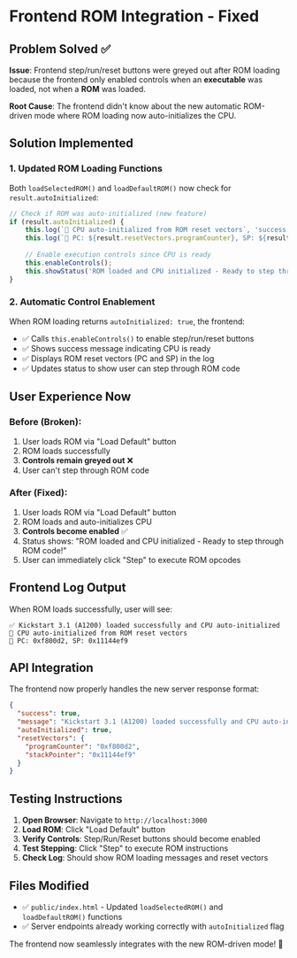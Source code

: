 # Frontend ROM Integration - Fixed

## Problem Solved ✅

**Issue**: Frontend step/run/reset buttons were greyed out after ROM loading because the frontend only enabled controls when an **executable** was loaded, not when a **ROM** was loaded.

**Root Cause**: The frontend didn't know about the new automatic ROM-driven mode where ROM loading now auto-initializes the CPU.

## Solution Implemented

### 1. **Updated ROM Loading Functions**

Both `loadSelectedROM()` and `loadDefaultROM()` now check for `result.autoInitialized`:

```javascript
// Check if ROM was auto-initialized (new feature)
if (result.autoInitialized) {
    this.log(`🚀 CPU auto-initialized from ROM reset vectors`, 'success');
    this.log(`📍 PC: ${result.resetVectors.programCounter}, SP: ${result.resetVectors.stackPointer}`, 'info');
    
    // Enable execution controls since CPU is ready
    this.enableControls();
    this.showStatus('ROM loaded and CPU initialized - Ready to step through ROM code!', 'success');
}
```

### 2. **Automatic Control Enablement**

When ROM loading returns `autoInitialized: true`, the frontend:
- ✅ Calls `this.enableControls()` to enable step/run/reset buttons
- ✅ Shows success message indicating CPU is ready
- ✅ Displays ROM reset vectors (PC and SP) in the log
- ✅ Updates status to show user can step through ROM code

## User Experience Now

### **Before (Broken):**
1. User loads ROM via "Load Default" button
2. ROM loads successfully 
3. **Controls remain greyed out** ❌
4. User can't step through ROM code

### **After (Fixed):**
1. User loads ROM via "Load Default" button
2. ROM loads and auto-initializes CPU
3. **Controls become enabled** ✅
4. Status shows: "ROM loaded and CPU initialized - Ready to step through ROM code!"
5. User can immediately click "Step" to execute ROM opcodes

## Frontend Log Output

When ROM loads successfully, user will see:
```
✅ Kickstart 3.1 (A1200) loaded successfully and CPU auto-initialized
🚀 CPU auto-initialized from ROM reset vectors
📍 PC: 0xf800d2, SP: 0x11144ef9
```

## API Integration

The frontend now properly handles the new server response format:
```json
{
  "success": true,
  "message": "Kickstart 3.1 (A1200) loaded successfully and CPU auto-initialized",
  "autoInitialized": true,
  "resetVectors": {
    "programCounter": "0xf800d2",
    "stackPointer": "0x11144ef9"
  }
}
```

## Testing Instructions

1. **Open Browser**: Navigate to `http://localhost:3000`
2. **Load ROM**: Click "Load Default" button
3. **Verify Controls**: Step/Run/Reset buttons should become enabled
4. **Test Stepping**: Click "Step" to execute ROM instructions
5. **Check Log**: Should show ROM loading messages and reset vectors

## Files Modified

- ✅ `public/index.html` - Updated `loadSelectedROM()` and `loadDefaultROM()` functions
- ✅ Server endpoints already working correctly with `autoInitialized` flag

The frontend now seamlessly integrates with the new ROM-driven mode! 🎯